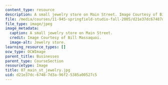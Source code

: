 ```yaml
---
content_type: resource
description: A small jewelry store on Main Street. Image Courtesy of Bill Massaquoi.
file: /media/courses/11-945-springfield-studio-fall-2005/d21e37dc67487d3a96f25385a00527c5_07_main_st_jewelry.jpg
file_type: image/jpeg
image_metadata:
  caption: A small jewelry store on Main Street.
  credit: Image Courtesy of Bill Massaquoi.
  image-alt: Jewelry store.
learning_resource_types: []
ocw_type: OCWImage
parent_title: Businesses
parent_type: CourseSection
resourcetype: Image
title: 07_main_st_jewelry.jpg
uid: d21e37dc-6748-7d3a-96f2-5385a00527c5
---
```

